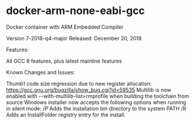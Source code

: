 # docker-arm-none-eabi-gcc
Docker container with ARM Embedded Compiler

Version 7-2018-q4-major
Released: December 20, 2018

Features:

All GCC 8 features, plus latest mainline features

Known Changes and Issues:

Thumb1 code size regression due to new register allocation: https://gcc.gnu.org/bugzilla/show_bug.cgi?id=59535
Multilib is now enabled with --with-multilib-list=rmprofile when building the toolchain from source
Windows installer now accepts the following options when running in silent mode:
/P Adds the installation bin directory to the system PATH
/R Adds an InstallFolder registry entry for the install.